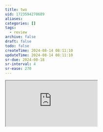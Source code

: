 ```yaml
---
title: two
uid: 1723594270689
aliases:
categories: []
tags:
  - review
archive: false
draft: false
todo: false
createTime: 2024-08-14 08:11:10
updateTime: 2024-08-14 08:11:10
sr-due: 2024-08-18
sr-interval: 4
sr-ease: 270
---
```


<iframe
  class="iframe_full"
  src="https://dict.youdao.com/result?word=two&lang=en"
>
</iframe>
